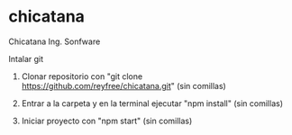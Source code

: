# chicatana
Chicatana Ing. Sonfware

Intalar git
1. Clonar repositorio con "git clone https://github.com/reyfree/chicatana.git" (sin comillas)

2. Entrar a la carpeta y en la terminal ejecutar "npm install" (sin comillas)

3. Iniciar proyecto con "npm start" (sin comillas) 


